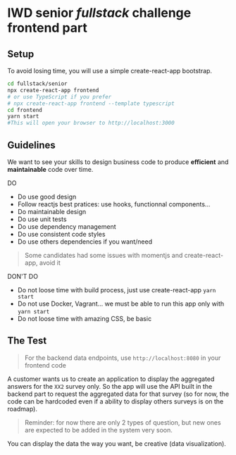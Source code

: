 # IWD senior _fullstack_ challenge frontend part

## Setup

To avoid losing time, you will use a simple create-react-app bootstrap.

```bash
cd fullstack/senior
npx create-react-app frontend
# or use TypeScript if you prefer
# npx create-react-app frontend --template typescript
cd frontend
yarn start
#This will open your browser to http://localhost:3000
```

## Guidelines

We want to see your skills to design business code to produce **efficient** and
**maintainable** code over time.

DO

- Do use good design
- Follow reactjs best pratices: use hooks, functionnal components...
- Do maintainable design
- Do use unit tests
- Do use dependency management
- Do use consistent code styles
- Do use others dependencies if you want/need

> Some candidates had some issues with momentjs and create-react-app, avoid it

DON'T DO

- Do not loose time with build process, just use create-react-app `yarn start`
- Do not use Docker, Vagrant... we must be able to run this app only with `yarn start`
- Do not loose time with amazing CSS, be basic

## The Test

> For the backend data endpoints, use `http://localhost:8080` in your frontend code

A customer wants us to create an application to display the aggregated answers
for the `XX2` survey only. So the app will use the API built in the backend part
to request the aggregated data for that survey (so for now, the code can be
hardcoded even if a ability to display others surveys is on the roadmap).

> Reminder: for now there are only 2 types of question, but new ones are
> expected to be added in the system very soon.

You can display the data the way you want, be creative (data visualization).
